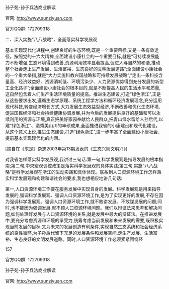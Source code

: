 孙子苑-孙子兵法商业解读

官网: http://www.sunziyuan.com

官方QQ群: 172709318

二、深入实施“八八战略”，全面落实科学发展观

基本实现现代化进程中,创建良好的生态环境,既是一个重要目标,又是一条有效途径。按照党的十六大精神,全面建设小康社会的一个重要目标,就是“可持续发展能力不断增强,生态环境得到改善,资源利用效率显著提高,促进人与自然的和谐,推动整个社会走上生产发展、生活富裕、生态良好的文明发展道路”;全面建设小康社会的一个重大举措,就是“大力实施科教兴国战略和可持续发展战略”,“走出一条科技含量高、经济效益好、资源消耗低、环境污染少、人力资源优势得到充分发展的新型工业化路子”;全面建设小康社会的根本目的,就是不断提高人民的生活水平和质量,这自然包含着人们生产生活环境质量的提高。推进生态建设,打造“绿色浙江”,正是从这些要求出发,遵循生态学原理、系统工程学方法和循环经济发展理念,充分运用现代科技,转变经济增长方式,大力发展生态效益型经济,不断改善和优化生态环境,促进国民经济和社会持续健康协调发展,并为今后的发展提供良好的基础和可以永续利用的资源与环境,真正把美好家园奉献给人民群众,把青山绿水留给人孙后代,以建“绿色浙江”、造秀美山川的丰硕成果,全面推进我省的小康建设和现代化建设。从这个意义上说,推进生态建设,打造“绿色浙江”,进一步丰富了全面建设小康社会、提前基本实现现代化的内涵。

[摘自在《求是》杂志2003年第13期发表的《生态兴则文明兴》]

对我省怎样落实科学发展观,我讲过三句话:第一句,科学发展观是指导发展的根本指南;第二句,中央宏观调控政策是落实科学发展观的具体实践;第三句,实施“八八战略”是科学发展观在浙江的生动实践和具体体现。联系到人口资源环境工作怎样落实科学发展观和构建和谐社会的要求,我也想相应地讲几句话:

第一,人口资源环境工作要在服务发展中实现自身的发展。科学发展观是用来指导发展的,强调科学发展观、强调人口资源环境工作,是为了实现更好的发展,不存在因为强调科学发展观、强调人口资源环境工作,就不敢讲发展、不敢谋发展的问题;同时,也不能因为强调发展,就不顾人口资源环境问题。我们以辩证法来思考和解决问题,如何处理好发展与人口资源环境的关系,就是发展中最大的辩证法。在推进发展中,要充分考虑资源和环境的承受力,统筹考虑当前发展和未来发展的需要,既积极实现当前发展的目标,又为未来的发展创造有利条件,实现自然生态系统和社会经济系统的良性循环,为子孙后代留下充足的发展条件和发展空间,走生产发展、生活富裕、生态良好的文明发展道路。同时,人口资源环境工作必须紧紧围绕经

157

官方QQ群: 172709318

孙子苑-孙子兵法商业解读

官网: http://www.sunziyuan.com